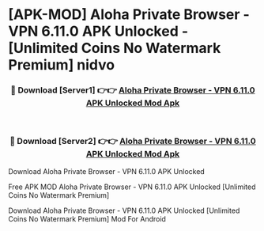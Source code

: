 # [APK-MOD] Aloha Private Browser - VPN 6.11.0 APK Unlocked - [Unlimited Coins No Watermark Premium] nidvo



<div align="center">
<h3>🔴 Download [Server1] 👉👉 <a href="https://momento.my/?title=Aloha_Private_Browser_-_VPN_6.11.0_APK_Unlocked">Aloha Private Browser - VPN 6.11.0 APK Unlocked Mod Apk</a></h3><br>

<h3>🔴 Download [Server2] 👉👉 <a href="https://momento.my/?title=Aloha_Private_Browser_-_VPN_6.11.0_APK_Unlocked">Aloha Private Browser - VPN 6.11.0 APK Unlocked Mod Apk</a></h3>
</div>



Download Aloha Private Browser - VPN 6.11.0 APK Unlocked 

Free APK MOD Aloha Private Browser - VPN 6.11.0 APK Unlocked [Unlimited Coins No Watermark Premium]

Download Aloha Private Browser - VPN 6.11.0 APK Unlocked [Unlimited Coins No Watermark Premium] Mod For Android
